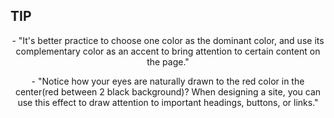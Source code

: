 ## TIP

<p align="center">
- "It's better practice to choose one color as the dominant color, and use its complementary color as an accent to bring attention to certain content on the page."
</p>

<p align="center">
- "Notice how your eyes are naturally drawn to the red color in the center(red between 2 black background)? When designing a site, you can use this effect to draw attention to important headings, buttons, or links."
</p>

